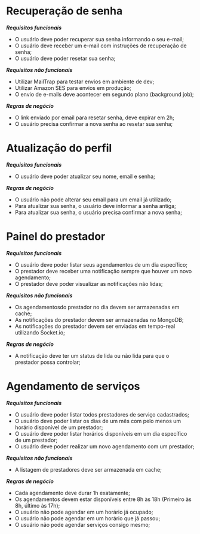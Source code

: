 # Recuperação de senha

***Requisitos funcionais***

- O usuário deve poder recuperar sua senha informando o seu e-mail;
- O usuário deve receber um e-mail com instruções de recuperação de senha;
- O usuário deve poder resetar sua senha;

***Requisitos não funcionais***

- Utilizar MailTrap para testar envios em ambiente de dev;
- Utilizar Amazon SES para envios em produção;
- O envio de e-mails deve acontecer em segundo plano (background job);

***Regras de negócio***

- O link enviado por email para resetar senha, deve expirar em 2h;
- O usuário precisa confirmar a nova senha ao resetar sua senha;

# Atualização do perfil

***Requisitos funcionais***

- O usuário deve poder atualizar seu nome, email e senha;

***Regras de negócio***

- O usuário não pode alterar seu email para um email já utilizado;
- Para atualizar sua senha, o usuário deve informar a senha antiga;
- Para atualizar sua senha, o usuário precisa confirmar a nova senha;


# Painel do prestador

***Requisitos funcionais***

- O usuário deve poder listar seus agendamentos de um dia específico;
- O prestador deve receber uma notificação sempre que houver um novo agendamento;
- O prestador deve poder visualizar as notificações não lidas;

***Requisitos não funcionais***

- Os agendamentosdo prestador no dia devem ser armazenadas em cache;
- As notificações do prestador devem ser armazenadas no MongoDB;
- As notificações do prestador devem ser enviadas em tempo-real utilizando Socket.io;

***Regras de negócio***

- A notificação deve ter um status de lida ou não lida para que o prestador possa controlar;

# Agendamento de serviços

***Requisitos funcionais***

- O usuário deve poder listar todos prestadores de serviço cadastrados;
- O usuário deve poder listar os dias de um mês com pelo menos um horário disponível de um prestador;
- O usuário deve poder listar horários disponíveis em um dia específico de um prestador;
- O usuário deve poder realizar um novo agendamento com um prestador;

***Requisitos não funcionais***

- A listagem de prestadores deve ser armazenada em cache;

***Regras de negócio***

- Cada agendamento deve durar 1h exatamente;
- Os agendamentos devem estar disponíveis entre 8h às 18h  (Primeiro às 8h, último às 17h);
- O usuário não pode agendar em um horário já ocupado;
- O usuário não pode agendar em um horário que já passou;
- O usuário não pode agendar serviços consigo mesmo;

